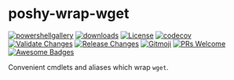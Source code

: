 # poshy-wrap-wget

[![powershellgallery](https://img.shields.io/powershellgallery/v/poshy-wrap-wget.svg)](https://www.powershellgallery.com/packages/poshy-wrap-wget)
[![downloads](https://img.shields.io/powershellgallery/dt/poshy-wrap-wget.svg)](https://www.powershellgallery.com/packages/poshy-wrap-wget)
[![License](https://img.shields.io/github/license/pwshrc/poshy-wrap-wget)](./LICENSE.txt)
[![codecov](https://codecov.io/gh/pwshrc/poshy-wrap-wget/branch/main/graph/badge.svg)](https://codecov.io/gh/pwshrc/poshy-wrap-wget)
[![Validate Changes](https://github.com/pwshrc/poshy-wrap-wget/actions/workflows/validate.yml/badge.svg)](https://github.com/pwshrc/poshy-wrap-wget/actions/workflows/validate.yml)
[![Release Changes](https://github.com/pwshrc/poshy-wrap-wget/actions/workflows/release.yml/badge.svg)](https://github.com/pwshrc/poshy-wrap-wget/actions/workflows/release.yml)
[![Gitmoji](https://img.shields.io/badge/gitmoji-%20😜%20😍-FFDD67.svg?style=flat-square)](https://gitmoji.carloscuesta.me/)
[![PRs Welcome](https://img.shields.io/badge/PRs-welcome-brightgreen.svg?style=flat-square)](http://makeapullrequest.com)
[![Awesome Badges](https://img.shields.io/badge/badges-awesome-green.svg)](https://github.com/Naereen/badges)

Convenient cmdlets and aliases which wrap `wget`.

